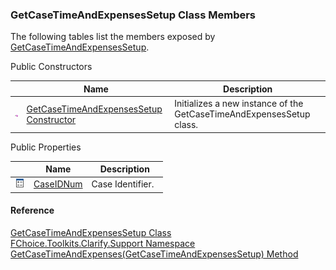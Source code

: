 ﻿### GetCaseTimeAndExpensesSetup Class Members

The following tables list the members exposed by [GetCaseTimeAndExpensesSetup](FChoice.Toolkits.Clarify~FChoice.Toolkits.Clarify.Support.GetCaseTimeAndExpensesSetup.md).

Public Constructors

|   | Name | Description |
| --- | --- | --- |
| ![Public Constructor](dotnetimages/publicConstructor.png) | [GetCaseTimeAndExpensesSetup Constructor](FChoice.Toolkits.Clarify~FChoice.Toolkits.Clarify.Support.GetCaseTimeAndExpensesSetup~_ctor.md) | Initializes a new instance of the GetCaseTimeAndExpensesSetup class.   |



Public Properties

|   | Name | Description |
| --- | --- | --- |
| ![Public Property](dotnetimages/publicProperty.png) | [CaseIDNum](FChoice.Toolkits.Clarify~FChoice.Toolkits.Clarify.Support.GetCaseTimeAndExpensesSetup~CaseIDNum.md) | Case Identifier.   |





#### Reference

[GetCaseTimeAndExpensesSetup Class](FChoice.Toolkits.Clarify~FChoice.Toolkits.Clarify.Support.GetCaseTimeAndExpensesSetup.md)  
[FChoice.Toolkits.Clarify.Support Namespace](FChoice.Toolkits.Clarify~FChoice.Toolkits.Clarify.Support_namespace.md)  
[GetCaseTimeAndExpenses(GetCaseTimeAndExpensesSetup) Method](FChoice.Toolkits.Clarify~FChoice.Toolkits.Clarify.Support.SupportToolkit~GetCaseTimeAndExpenses(GetCaseTimeAndExpensesSetup).md)